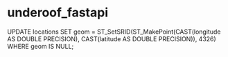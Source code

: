 # underoof_fastapi

UPDATE locations
SET geom = ST_SetSRID(ST_MakePoint(CAST(longitude AS DOUBLE PRECISION), CAST(latitude AS DOUBLE PRECISION)), 4326)
WHERE geom IS NULL;
